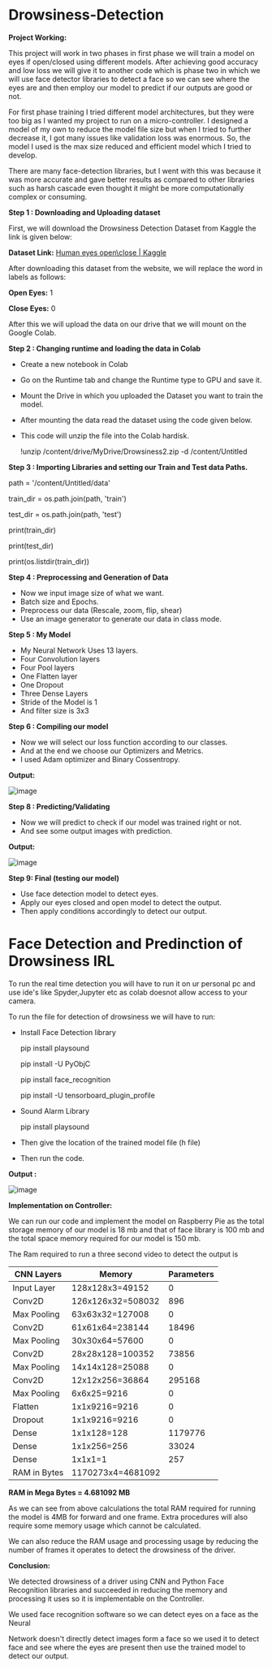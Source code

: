 # Drowsiness-Detection

**Project Working:**

This project will work in two phases in first phase we will train a model on eyes if open/closed using different models. After achieving good accuracy and low loss we will give it to another code which is phase two in which we will use face detector libraries to detect a face so we can see where the eyes are and then employ our model to predict if our outputs are good or not.

For first phase training I tried different model architectures, but they were too big as I wanted my project to run on a micro-controller. I designed a model of my own to reduce the model file size but when I tried to further decrease it, I got many issues like validation loss was enormous. So, the model I used is the max size reduced and efficient model which I tried to develop.

There are many face-detection libraries, but I went with this was because it was more accurate and gave better results as compared to other libraries such as harsh cascade even thought it might be more computationally complex or consuming.

**Step 1 : Downloading and Uploading dataset**

First, we will download the Drowsiness Detection Dataset from Kaggle the link is given below:

**Dataset Link:** [Human eyes open\close | Kaggle](https://www.kaggle.com/datasets/tauilabdelilah/mrl-eye-dataset)

After downloading this dataset from the website, we will replace the word in labels as follows:

**Open Eyes:** 1

**Close Eyes:** 0

After this we will upload the data on our drive that we will mount on the Google Colab.

**Step 2 : Changing runtime and loading the data in Colab**

- Create a new notebook in Colab
- Go on the Runtime tab and change the Runtime type to GPU and save it.
- Mount the Drive in which you uploaded the Dataset you want to train the model.
- After mounting the data read the dataset using the code given below.
- This code will unzip the file into the Colab hardisk.

  !unzip /content/drive/MyDrive/Drowsiness2.zip -d /content/Untitled

**Step 3 : Importing Libraries and setting our Train and Test data Paths.**

 path = '/content/Untitled/data'

 train\_dir = os.path.join(path, 'train')

 test\_dir = os.path.join(path, 'test')

 print(train\_dir)

 print(test\_dir)

 print(os.listdir(train\_dir))

**Step 4 : Preprocessing and Generation of Data**

- Now we input image size of what we want.
- Batch size and Epochs.
- Preprocess our data (Rescale, zoom, flip, shear)
- Use an image generator to generate our data in class mode.

**Step 5 : My Model**

- My Neural Network Uses 13 layers.
- Four Convolution layers
- Four Pool layers
- One Flatten layer
- One Dropout
- Three Dense Layers
- Stride of the Model is 1
- And filter size is 3x3

**Step 6 : Compiling our model**

- Now we will select our loss function according to our classes.
- And at the end we choose our Optimizers and Metrics.
- I used Adam optimizer and Binary Cossentropy.

**Output:**

![image](https://user-images.githubusercontent.com/73955220/210314080-80ca9241-5302-46d3-94db-e68c0645db2f.png)


**Step 8 : Predicting/Validating**

- Now we will predict to check if our model was trained right or not.
- And see some output images with prediction.


**Output:**

![image](https://user-images.githubusercontent.com/73955220/210316496-b42f5ad5-3073-4c20-a155-d44bd0b35d33.png)


**Step 9: Final (testing our model)**

- Use face detection model to detect eyes.
- Apply our eyes closed and open model to detect the output.
- Then apply conditions accordingly to detect our output.


# Face Detection and Predinction of Drowsiness IRL

To run the real time detection you will have to run it on ur personal pc and use ide's like Spyder,Jupyter etc as colab doesnot allow access to your camera.

To run the file for detection of drowsiness we will have to run:

- Install Face Detection library
  
  pip install playsound
  
  pip install -U PyObjC
  
  pip install face_recognition
  
  pip install -U tensorboard_plugin_profile

- Sound Alarm Library
   
   pip install playsound
  
  
- Then give the location of the trained model file (h file)

- Then run the code.


**Output :**

![image](https://user-images.githubusercontent.com/73955220/210318546-4310aaca-ad5b-4956-b0ca-3e7495cb2f04.png)


**Implementation on Controller:**

We can run our code and implement the model on Raspberry Pie as the total storage memory of our model is 18 mb and that of face library is 100 mb and the total space memory required for our model is 150 mb.

The Ram required to run a three second video to detect the output is

| **CNN Layers** | **Memory** | **Parameters** |
| --- | --- | --- |
| Input Layer | 128x128x3=49152 | 0 |
| Conv2D | 126x126x32=508032 | 896 |
| Max Pooling | 63x63x32=127008 | 0 |
| Conv2D | 61x61x64=238144 | 18496 |
| Max Pooling | 30x30x64=57600 | 0 |
| Conv2D | 28x28x128=100352 | 73856 |
| Max Pooling | 14x14x128=25088 | 0 |
| Conv2D | 12x12x256=36864 | 295168 |
| Max Pooling | 6x6x25=9216 | 0 |
| Flatten | 1x1x9216=9216 | 0 |
| Dropout | 1x1x9216=9216 | 0 |
| Dense | 1x1x128=128 | 1179776 |
| Dense | 1x1x256=256 | 33024 |
| Dense | 1x1x1=1 | 257 |
| RAM in Bytes | 1170273x4=4681092 |

**RAM in Mega Bytes = 4.681092 MB** 

As we can see from above calculations the total RAM required for running the model is 4MB for forward and one frame. Extra procedures will also require some memory usage which cannot be calculated.

We can also reduce the RAM usage and processing usage by reducing the number of frames it operates to detect the drowsiness of the driver.

**Conclusion:**

We detected drowsiness of a driver using CNN and Python Face Recognition libraries and succeeded in reducing the memory and processing it uses so it is implementable on the Controller.

We used face recognition software so we can detect eyes on a face as the Neural

Network doesn't directly detect images form a face so we used it to detect face and see where the eyes are present then use the trained model to detect our output.
